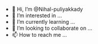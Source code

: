 - 👋 Hi, I’m @Nihal-puliyakkady
- 👀 I’m interested in ...
- 🌱 I’m currently learning ...
- 💞️ I’m looking to collaborate on ...
- 📫 How to reach me ...

<!---
Nihal-puliyakkady/Nihal-puliyakkady is a ✨ special ✨ repository because its `README.md` (this file) appears on your GitHub profile.
You can click the Preview link to take a look at your changes.
--->
